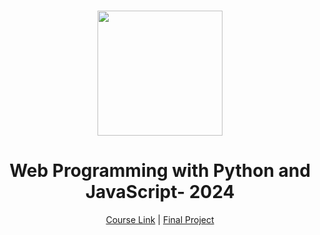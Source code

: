 <br>
<p align="center">
  <img src="https://th.bing.com/th/id/R.9d5c15c00e682d4f05196ef13f529951?rik=BK1C5I60ZJoPRQ&riu=http%3a%2f%2fassets.stickpng.com%2fimages%2f5842f68fa6515b1e0ad75b22.png&ehk=pyGF0C8aD30MBkBK5DKjdI5QRAIdjUfjdafCsIJ7Swc%3d&risl=&pid=ImgRaw&r=0" width="200" />

</p>

<h1 align="center">
 Web Programming with Python and JavaScript- 2024</h1>
<p align="center">
  <a href="https://cs50.harvard.edu/web/2020/">Course Link</a> |
  <a href="#">Final Project</a> 
</p>


